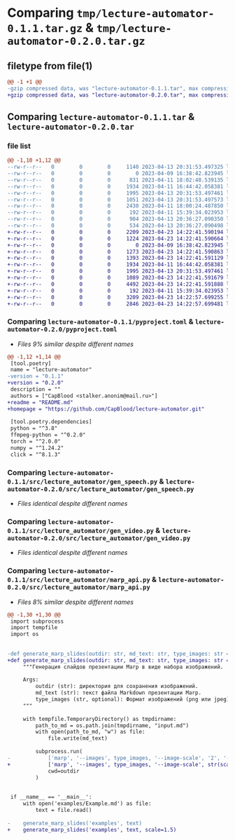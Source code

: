 # Comparing `tmp/lecture-automator-0.1.1.tar.gz` & `tmp/lecture-automator-0.2.0.tar.gz`

## filetype from file(1)

```diff
@@ -1 +1 @@
-gzip compressed data, was "lecture-automator-0.1.1.tar", max compression
+gzip compressed data, was "lecture-automator-0.2.0.tar", max compression
```

## Comparing `lecture-automator-0.1.1.tar` & `lecture-automator-0.2.0.tar`

### file list

```diff
@@ -1,10 +1,12 @@
--rw-r--r--   0        0        0     1140 2023-04-13 20:31:53.497325 lecture-automator-0.1.1/pyproject.toml
--rw-r--r--   0        0        0        0 2023-04-09 16:38:42.823945 lecture-automator-0.1.1/src/lecture_automator/__init__.py
--rw-r--r--   0        0        0      831 2023-04-11 18:02:48.539135 lecture-automator-0.1.1/src/lecture_automator/cli.py
--rw-r--r--   0        0        0     1934 2023-04-11 16:44:42.058381 lecture-automator-0.1.1/src/lecture_automator/gen_speech.py
--rw-r--r--   0        0        0     1995 2023-04-13 20:31:53.497461 lecture-automator-0.1.1/src/lecture_automator/gen_video.py
--rw-r--r--   0        0        0     1051 2023-04-13 20:31:53.497573 lecture-automator-0.1.1/src/lecture_automator/marp_api.py
--rw-r--r--   0        0        0     2430 2023-04-11 18:00:24.487850 lecture-automator-0.1.1/src/lecture_automator/parser.py
--rw-r--r--   0        0        0      192 2023-04-11 15:39:34.023953 lecture-automator-0.1.1/src/lecture_automator/settings.py
--rw-r--r--   0        0        0      904 2023-04-13 20:36:27.090350 lecture-automator-0.1.1/setup.py
--rw-r--r--   0        0        0      534 2023-04-13 20:36:27.090498 lecture-automator-0.1.1/PKG-INFO
+-rw-r--r--   0        0        0     2209 2023-04-23 14:22:41.590194 lecture-automator-0.2.0/README.md
+-rw-r--r--   0        0        0     1224 2023-04-23 14:22:41.590664 lecture-automator-0.2.0/pyproject.toml
+-rw-r--r--   0        0        0        0 2023-04-09 16:38:42.823945 lecture-automator-0.2.0/src/lecture_automator/__init__.py
+-rw-r--r--   0        0        0     1273 2023-04-23 14:22:41.590863 lecture-automator-0.2.0/src/lecture_automator/cli.py
+-rw-r--r--   0        0        0     1393 2023-04-23 14:22:41.591129 lecture-automator-0.2.0/src/lecture_automator/command_handler.py
+-rw-r--r--   0        0        0     1934 2023-04-11 16:44:42.058381 lecture-automator-0.2.0/src/lecture_automator/gen_speech.py
+-rw-r--r--   0        0        0     1995 2023-04-13 20:31:53.497461 lecture-automator-0.2.0/src/lecture_automator/gen_video.py
+-rw-r--r--   0        0        0     1089 2023-04-23 14:22:41.591679 lecture-automator-0.2.0/src/lecture_automator/marp_api.py
+-rw-r--r--   0        0        0     4492 2023-04-23 14:22:41.591888 lecture-automator-0.2.0/src/lecture_automator/parser.py
+-rw-r--r--   0        0        0      192 2023-04-11 15:39:34.023953 lecture-automator-0.2.0/src/lecture_automator/settings.py
+-rw-r--r--   0        0        0     3209 2023-04-23 14:22:57.699255 lecture-automator-0.2.0/setup.py
+-rw-r--r--   0        0        0     2846 2023-04-23 14:22:57.699481 lecture-automator-0.2.0/PKG-INFO
```

### Comparing `lecture-automator-0.1.1/pyproject.toml` & `lecture-automator-0.2.0/pyproject.toml`

 * *Files 9% similar despite different names*

```diff
@@ -1,12 +1,14 @@
 [tool.poetry]
 name = "lecture-automator"
-version = "0.1.1"
+version = "0.2.0"
 description = ""
 authors = ["CapBlood <stalker.anonim@mail.ru>"]
+readme = "README.md"
+homepage = "https://github.com/CapBlood/lecture-automator.git"
 
 [tool.poetry.dependencies]
 python = "^3.8"
 ffmpeg-python = "^0.2.0"
 torch = "^2.0.0"
 numpy = "^1.24.2"
 click = "^8.1.3"
```

### Comparing `lecture-automator-0.1.1/src/lecture_automator/gen_speech.py` & `lecture-automator-0.2.0/src/lecture_automator/gen_speech.py`

 * *Files identical despite different names*

### Comparing `lecture-automator-0.1.1/src/lecture_automator/gen_video.py` & `lecture-automator-0.2.0/src/lecture_automator/gen_video.py`

 * *Files identical despite different names*

### Comparing `lecture-automator-0.1.1/src/lecture_automator/marp_api.py` & `lecture-automator-0.2.0/src/lecture_automator/marp_api.py`

 * *Files 8% similar despite different names*

```diff
@@ -1,30 +1,30 @@
 import subprocess
 import tempfile
 import os
 
 
-def generate_marp_slides(outdir: str, md_text: str, type_images: str = 'png') -> None:
+def generate_marp_slides(outdir: str, md_text: str, type_images: str = 'png', scale: float = 2.0) -> None:
     """Генерация слайдов презентации Marp в виде набора изображений.
 
     Args:
         outdir (str): директория для сохранения изображений.
         md_text (str): текст файла Markdown презентации Marp.
         type_images (str, optional): Формат изображений (png или jpeg). Defaults to 'png'.
     """
 
     with tempfile.TemporaryDirectory() as tmpdirname:
         path_to_md = os.path.join(tmpdirname, "input.md")
         with open(path_to_md, "w") as file:
             file.write(md_text)
 
         subprocess.run(
-            ['marp', '--images', type_images, '--image-scale', '2', '-o', 'Slide.png', path_to_md],
+            ['marp', '--images', type_images, '--image-scale', str(scale), '-o', 'Slide.png', path_to_md],
             cwd=outdir
         )
 
 
 if __name__ == '__main__':
     with open('examples/Example.md') as file:
         text = file.read()
 
-    generate_marp_slides('examples', text)
+    generate_marp_slides('examples', text, scale=1.5)
```

